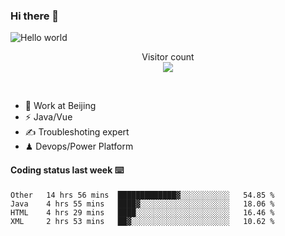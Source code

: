 ### Hi there 👋

<img src="https://raw.githubusercontent.com/sagar-viradiya/sagar-viradiya/master/resources/banner.png" alt="Hello world">
<p align="center"> 
  Visitor count<br/>
  <img src="https://profile-counter.glitch.me/youszoe/count.svg" />
</p>
<br/>

- 🍻 Work at Beijing 
- ⚡  Java/Vue
- ✍️  Troubleshoting expert
- ♟  Devops/Power Platform 

#### Coding status last week ⌨️

<!--START_SECTION:waka-->
```text
Other   14 hrs 56 mins  █████████████▓░░░░░░░░░░░   54.85 % 
Java    4 hrs 55 mins   ████▓░░░░░░░░░░░░░░░░░░░░   18.06 % 
HTML    4 hrs 29 mins   ████░░░░░░░░░░░░░░░░░░░░░   16.46 % 
XML     2 hrs 53 mins   ██▓░░░░░░░░░░░░░░░░░░░░░░   10.62 % 
```
<!--END_SECTION:waka-->

<br/>
<center><img src="http://ghchart.rshah.org/409ba5/yousazoe" alt="" /></center>


